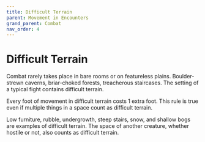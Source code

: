 ```yaml
---
title: Difficult Terrain
parent: Movement in Encounters
grand_parent: Combat
nav_order: 4
---
```


# Difficult Terrain
Combat rarely takes place in bare rooms or on featureless plains. Boulder-strewn caverns, briar-choked forests, treacherous staircases. The setting of a typical fight contains difficult terrain.

Every foot of movement in difficult terrain costs 1 extra foot. This rule is true even if multiple things in a space count as difficult terrain.

Low furniture, rubble, undergrowth, steep stairs, snow, and shallow bogs are examples of difficult terrain. The space of another creature, whether hostile or not, also counts as difficult terrain.
